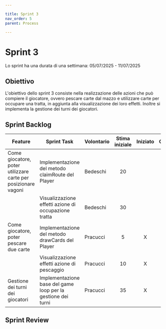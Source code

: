 ```yaml
---

title: Sprint 3
nav_order: 5
parent: Process

---
```


# Sprint 3

Lo sprint ha una durata di una settimana: 05/07/2025 - 11/07/2025

## Obiettivo

L'obiettivo dello sprint 3 consiste nella realizzazione delle azioni che può compiere il giocatore, ovvero pescare carte
dal mazzo e utilizzare carte per occupare una tratta, in aggiunta alla visualizzazione dei loro effetti. Inoltre si
implementa la gestione dei turni dei giocatori.

## Sprint Backlog

| Feature                                                       | Sprint Task                                                  | Volontario | Stima iniziale | Iniziato | Completato |
|---------------------------------------------------------------|--------------------------------------------------------------|------------|:--------------:|:--------:|:----------:|
| Come giocatore, poter utilizzare carte per posizionare vagoni | Implementazione del metodo claimRoute del Player             | Bedeschi   |       20       |          |            |
|                                                               | Visualizzazione effetti azione di occupazione tratta         | Bedeschi   |       30       |          |            |
| Come giocatore, poter pescare due carte                       | Implementazione del metodo drawCards del Player              | Pracucci   |       5        |    X     |     X      |
|                                                               | Visualizzazione effetti azione di pescaggio                  | Pracucci   |       10       |    X     |     X      |
| Gestione dei turni dei giocatori                              | Implementazione base del game loop per la gestione dei turni | Pracucci   |       35       |    X     |            |

## Sprint Review